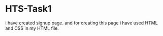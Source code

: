 # HTS-Task1
i have created signup page.
and for creating this page i have used HTML and CSS in my HTML file.
